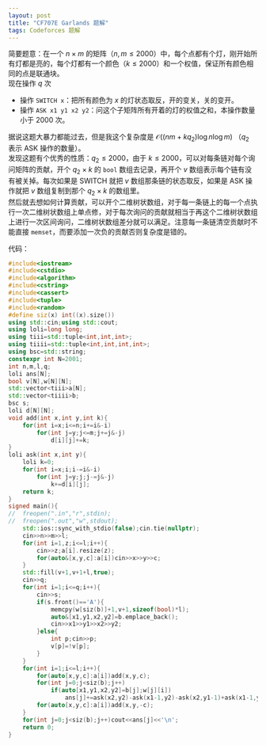 ```yaml
---
layout: post
title: "CF707E Garlands 题解"
tags: Codeforces 题解
---
```


简要题意：在一个 $n\times m$ 的矩阵（$n,m\le2000$）中，每个点都有个灯，刚开始所有灯都是亮的，每个灯都有一个颜色（$k\le2000$）和一个权值，保证所有颜色相同的点是联通块。  
现在操作 $q$ 次
- 操作 `SWITCH x`：把所有颜色为 $x$ 的灯状态取反，开的变关，关的变开。
- 操作 `ASK x1 y1 x2 y2`：问这个子矩阵所有开着的灯的权值之和，本操作数量小于 $2000$ 次。

据说这题大暴力都能过去，但是我这个复杂度是 $\mathcal O((nm+kq_2)\log n\log m)$ （$q_2$ 表示 ASK 操作的数量）。  
发现这题有个优秀的性质：$q_2\le2000$，由于 $k\le2000$，可以对每条链对每个询问矩阵的贡献，开个 $q_2\times k$ 的 `bool` 数组去记录，再开个 $v$ 数组表示每个链有没有被关掉。每次如果是 SWITCH 就把 $v$ 数组那条链的状态取反，如果是 ASK 操作就把 $v$ 数组复制到那个 $q_2\times k$ 的数组里。  
然后就去想如何计算贡献，可以开个二维树状数组，对于每一条链上的每一个点执行一次二维树状数组上单点修，对于每次询问的贡献就相当于再这个二维树状数组上进行一次区间询问，二维树状数组差分就可以满足。注意每一条链清空贡献时不能直接 `memset`，而要添加一次负的贡献否则复杂度是错的。

代码：

```cpp
#include<iostream>
#include<cstdio>
#include<algorithm>
#include<cstring>
#include<cassert>
#include<tuple>
#include<random>
#define siz(x) int((x).size())
using std::cin;using std::cout;
using loli=long long;
using tiii=std::tuple<int,int,int>;
using tiiii=std::tuple<int,int,int,int>;
using bsc=std::string;
constexpr int N=2001;
int n,m,l,q;
loli ans[N];
bool v[N],w[N][N];
std::vector<tiii>a[N];
std::vector<tiiii>b;
bsc s;
loli d[N][N];
void add(int x,int y,int k){
	for(int i=x;i<=n;i+=i&-i)
		for(int j=y;j<=m;j+=j&-j)
			d[i][j]+=k;
}
loli ask(int x,int y){
	loli k=0;
	for(int i=x;i;i-=i&-i)
		for(int j=y;j;j-=j&-j)
			k+=d[i][j];
	return k;
}
signed main(){
//	freopen(".in","r",stdin);
//	freopen(".out","w",stdout);
	std::ios::sync_with_stdio(false);cin.tie(nullptr);
	cin>>n>>m>>l;
	for(int i=1,z;i<=l;i++){
		cin>>z;a[i].resize(z);
		for(auto&[x,y,c]:a[i])cin>>x>>y>>c;
	}
	std::fill(v+1,v+1+l,true);
	cin>>q;
	for(int i=1;i<=q;i++){
		cin>>s;
		if(s.front()=='A'){
			memcpy(w[siz(b)]+1,v+1,sizeof(bool)*l);
			auto&[x1,y1,x2,y2]=b.emplace_back();
			cin>>x1>>y1>>x2>>y2;
		}else{
			int p;cin>>p;
			v[p]=!v[p];
		}
	}
	for(int i=1;i<=l;i++){
		for(auto[x,y,c]:a[i])add(x,y,c);
		for(int j=0;j<siz(b);j++)
			if(auto[x1,y1,x2,y2]=b[j];w[j][i])
				ans[j]+=ask(x2,y2)-ask(x1-1,y2)-ask(x2,y1-1)+ask(x1-1,y1-1);
		for(auto[x,y,c]:a[i])add(x,y,-c);
	}
	for(int j=0;j<siz(b);j++)cout<<ans[j]<<'\n';
	return 0;
}
```